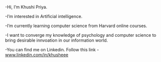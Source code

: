 -Hi, I’m Khushi Priya.

-I’m interested in Artificial intelligence.

-I’m currently learning computer science from Harvard online courses.

-I want to converge my knowledge of psychology and computer science to bring desirable innvoation in our information world.

-You can find me on Linkedin. Follow this link - www.linkedin.com/in/khusheee

<!---
khusheee/khusheee is a ✨ special ✨ repository because its `README.md` (this file) appears on your GitHub profile.
You can click the Preview link to take a look at your changes.
--->
